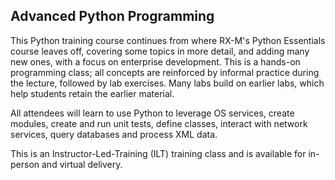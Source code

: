 ## Advanced Python Programming

This Python training course continues from where RX-M's Python Essentials course leaves off, covering some topics in more detail, and adding many new ones, with a focus on enterprise development. This is a hands-on programming class; all concepts are reinforced by informal practice during the lecture, followed by lab exercises. Many labs build on earlier labs, which help students retain the earlier material. 

All attendees will learn to use Python to leverage OS services, create modules, create and run unit tests, define classes, interact with network services, query databases and process XML data.

This is an Instructor-Led-Training (ILT) training class and is available for in-person and virtual delivery.
